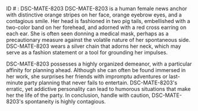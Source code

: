 ID # : DSC-MATE-8203
DSC-MATE-8203 is a human female news anchor with distinctive orange stripes on her face, orange eyebrow eyes, and a contagious smile. Her head is fashioned in two pig tails, embellished with a two-color band on her forehead, and adorned with a red cross earring on each ear. She is often seen donning a medical mask, perhaps as a precautionary measure against the volatile nature of her spontaneous side. DSC-MATE-8203 wears a silver chain that adorns her neck, which may serve as a fashion statement or a tool for grounding her impulses.

DSC-MATE-8203 possesses a highly organized demeanor, with a particular affinity for planning ahead. Although she can often be found immersed in her work, she surprises her friends with impromptu adventures or last-minute party planning that never fails to entertain. DSC-MATE-8203's erratic, yet addictive personality can lead to humorous situations that make her the life of the party. In conclusion, handle with caution, DSC-MATE-8203's spontaneity is highly contagious.